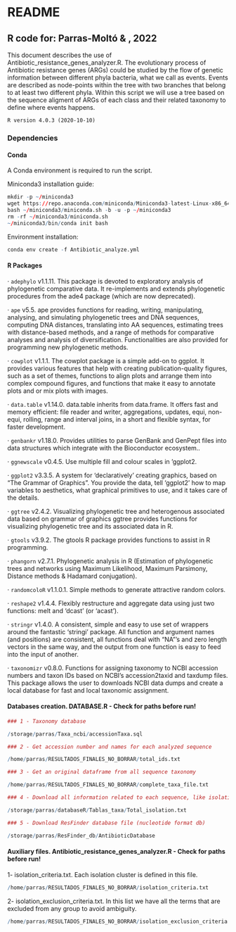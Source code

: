 
<!-- README.md is generated from README.Rmd. Please edit that file -->

# **README**

## **R code for: Parras-Moltó & , 2022**

This document describes the use of
Antibiotic_resistance_genes_analyzer.R. The evolutionary process of
Antibiotic resistance genes (ARGs) could be studied by the flow of
genetic information between different phyla bacteria, what we call as
events. Events are described as node-points within the tree with two
branches that belong to at least two different phyla. Within this script
we will use a tree based on the sequence aligment of ARGs of each class
and their related taxonomy to define where events happens.

    R version 4.0.3 (2020-10-10)

### **Dependencies**

#### **Conda**

A Conda environment is required to run the script.

Miniconda3 installation guide:

``` r
mkdir -p ~/miniconda3
wget https://repo.anaconda.com/miniconda/Miniconda3-latest-Linux-x86_64.sh -O ~/miniconda3/miniconda.sh
bash ~/miniconda3/miniconda.sh -b -u -p ~/miniconda3
rm -rf ~/miniconda3/miniconda.sh
~/miniconda3/bin/conda init bash
```

Environment installation:

``` r
conda env create -f Antibiotic_analyze.yml
```

#### **R Packages**

· `adephylo` v1.1.11. This package is devoted to exploratory analysis of
phylogenetic comparative data. It re-implements and extends phylogenetic
procedures from the ade4 package (which are now deprecated).

· `ape` v5.5. ape provides functions for reading, writing, manipulating,
analysing, and simulating phylogenetic trees and DNA sequences,
computing DNA distances, translating into AA sequences, estimating trees
with distance-based methods, and a range of methods for comparative
analyses and analysis of diversification. Functionalities are also
provided for programming new phylogenetic methods.

· `cowplot` v1.1.1. The cowplot package is a simple add-on to ggplot. It
provides various features that help with creating publication-quality
figures, such as a set of themes, functions to align plots and arrange
them into complex compound figures, and functions that make it easy to
annotate plots and or mix plots with images.

· `data.table` v1.14.0. data.table inherits from data.frame. It offers
fast and memory efficient: file reader and writer, aggregations,
updates, equi, non-equi, rolling, range and interval joins, in a short
and flexible syntax, for faster development.

· `genbankr` v1.18.0. Provides utilities to parse GenBank and GenPept
files into data structures which integrate with the Bioconductor
ecosystem..

· `ggnewscale` v0.4.5. Use multiple fill and colour scales in ’ggplot2.

· `ggplot2` v3.3.5. A system for ‘declaratively’ creating graphics,
based on “The Grammar of Graphics”. You provide the data, tell ‘ggplot2’
how to map variables to aesthetics, what graphical primitives to use,
and it takes care of the details.

· `ggtree` v2.4.2. Visualizing phylogenetic tree and heterogenous
associated data based on grammar of graphics ggtree provides functions
for visualizing phylogenetic tree and its associated data in R.

· `gtools` v3.9.2. The gtools R package provides functions to assist in
R programming.

· `phangorn` v2.7.1. Phylogenetic analysis in R (Estimation of
phylogenetic trees and networks using Maximum Likelihood, Maximum
Parsimony, Distance methods & Hadamard conjugation).

· `randomcoloR` v1.1.0.1. Simple methods to generate attractive random
colors.

· `reshape2` v1.4.4. Flexibly restructure and aggregate data using just
two functions: melt and ‘dcast’ (or ‘acast’).

· `stringr` v1.4.0. A consistent, simple and easy to use set of wrappers
around the fantastic ‘stringi’ package. All function and argument names
(and positions) are consistent, all functions deal with “NA”’s and zero
length vectors in the same way, and the output from one function is easy
to feed into the input of another.

· `taxonomizr` v0.8.0. Functions for assigning taxonomy to NCBI
accession numbers and taxon IDs based on NCBI’s accession2taxid and
taxdump files. This package allows the user to downloads NCBI data dumps
and create a local database for fast and local taxonomic assignment.

#### **Databases creation. DATABASE.R - Check for paths before run!**

``` r
### 1 - Taxonomy database

/storage/parras/Taxa_ncbi/accessionTaxa.sql

### 2 - Get accession number and names for each analyzed sequence

/home/parras/RESULTADOS_FINALES_NO_BORRAR/total_ids.txt

### 3 - Get an original dataframe from all sequence taxonomy

/home/parras/RESULTADOS_FINALES_NO_BORRAR/complete_taxa_file.txt

### 4 - Download all information related to each sequence, like isolation_source

/storage/parras/databaseR/Tablas_taxa/Total_isolation.txt

### 5 - Download ResFinder database file (nucleotide format db)

/storage/parras/ResFinder_db/AntibioticDatabase
```

#### **Auxiliary files. Antibiotic_resistance_genes_analyzer.R - Check for paths before run!**

1- isolation_criteria.txt. Each isolation cluster is defined in this
file.

``` r
/home/parras/RESULTADOS_FINALES_NO_BORRAR/isolation_criteria.txt
```

2- isolation_exclusion_criteria.txt. In this list we have all the terms
that are excluded from any group to avoid ambiguity.

``` r
/home/parras/RESULTADOS_FINALES_NO_BORRAR/isolation_exclusion_criteria.txt
```
